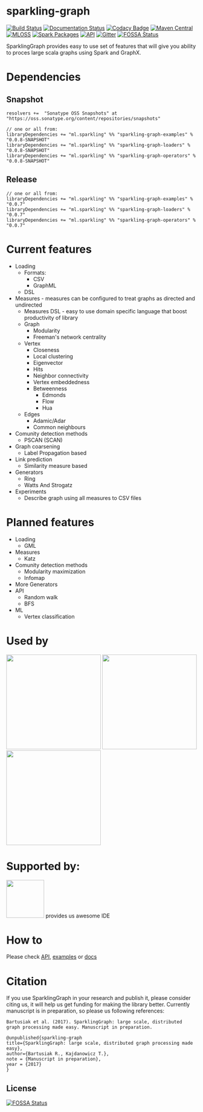 # sparkling-graph
[![Build Status](https://travis-ci.org/sparkling-graph/sparkling-graph.svg?branch=master)](https://travis-ci.org/sparkling-graph/sparkling-graph) [![Documentation Status](https://readthedocs.org/projects/sparkling-graph/badge/?version=latest&cache=1234)](http://sparkling-graph.readthedocs.org/en/latest/?badge=latest) [![Codacy Badge](https://api.codacy.com/project/badge/grade/9ddff907e39a431485fecaf0f612a528)](https://www.codacy.com/app/riomus/sparkling-graph) [![Maven Central](https://maven-badges.herokuapp.com/maven-central/ml.sparkling/sparkling-graph-examples_2.10/badge.svg)](https://maven-badges.herokuapp.com/maven-central/ml.sparkling/sparkling-graph-examples_2.11) [![MLOSS](https://img.shields.io/badge/MLOSS-0.0.7-brightgreen.svg)](https://mloss.org/software/view/650/) [![Spark Packages](https://img.shields.io/badge/Spark%20Packages-0.0.7-brightgreen.svg)](http://spark-packages.org/package/sparkling-graph/sparkling-graph) [![API](https://img.shields.io/badge/API-latest-brightgreen.svg)](http://sparkling-graph.github.io/sparkling-graph/latest/api/) [![Gitter](https://badges.gitter.im/sparkling-graph/sparkling-graph.svg)](https://gitter.im/sparkling-graph/sparkling-graph?utm_source=badge&utm_medium=badge&utm_campaign=pr-badge)
[![FOSSA Status](https://app.fossa.io/api/projects/git%2Bgithub.com%2Fsparkling-graph%2Fsparkling-graph.svg?type=shield)](https://app.fossa.io/projects/git%2Bgithub.com%2Fsparkling-graph%2Fsparkling-graph?ref=badge_shield)

SparklingGraph provides easy to use set of features that will give you ability to proces large scala graphs using Spark and GraphX.

# Dependencies
## Snapshot
```
resolvers +=  "Sonatype OSS Snapshots" at "https://oss.sonatype.org/content/repositories/snapshots"
```
```
// one or all from:
libraryDependencies += "ml.sparkling" %% "sparkling-graph-examples" % "0.0.8-SNAPSHOT"
libraryDependencies += "ml.sparkling" %% "sparkling-graph-loaders" % "0.0.8-SNAPSHOT"
libraryDependencies += "ml.sparkling" %% "sparkling-graph-operators" % "0.0.8-SNAPSHOT"
```
## Release

```
// one or all from:
libraryDependencies += "ml.sparkling" %% "sparkling-graph-examples" % "0.0.7"
libraryDependencies += "ml.sparkling" %% "sparkling-graph-loaders" % "0.0.7"
libraryDependencies += "ml.sparkling" %% "sparkling-graph-operators" % "0.0.7"
```

# Current features

* Loading
  * Formats: 
    * CSV
    * GraphML
  * DSL
* Measures -  measures can be configured to treat graphs as directed and undirected
  * Measures DSL - easy to use domain specific language that boost productivity of library
  * Graph
    * Modularity
    * Freeman's network centrality
  * Vertex
    *  Closeness
    *  Local clustering
    *  Eigenvector
    *  Hits
    *  Neighbor connectivity
    *  Vertex embeddedness
    * Betweenness
      * Edmonds
      * Flow
      * Hua
  * Edges
    * Adamic/Adar
    * Common neighbours
* Comunity detection methods
  * PSCAN (SCAN)
* Graph coarsening
  * Label Propagation based
* Link prediction
  * Similarity measure based
* Generators
  * Ring
  * Watts And Strogatz
* Experiments
  *  Describe graph using all measures to CSV files

# Planned features
* Loading
  *  GML
* Measures
  * Katz
* Comunity detection methods
  * Modularity maximization
  * Infomap
* More Generators
* API
  *  Random walk
  *  BFS
* ML
  *  Vertex classification
 
# Used by

<a href="http://www.miniclip.com"><img src="http://vignette2.wikia.nocookie.net/logopedia/images/d/d3/Miniclip.svg/revision/latest?cb=20140406121232" width=250px/></a> <a href="http://datasciencegroup.pl/"><img src="http://datasciencegroup.pl/assets/images/logo-dsg.png" width=250px/></a> <a href="http://pwr.edu.pl"><img src="https://iwa-ywp.eu/wp-content/uploads/2015/11/%E2%80%8Ewww.portal.pwr_.wroc_.pl-files-prv-id24-logotypy-LogotypPWr-logo-PWr-pion-poziom_wszystkie_pl-en_2016.pdf-Safari-Today-at-18.17.03.png" width=250px /></a>

# Supported by:

<a href="https://www.jetbrains.com/buy/opensource/"><img src="https://sos-software.com/wp-content/uploads/Jetbrains_logo.png" width=100px /></a> provides us awesome IDE
 
# How to

Please check [API](http://sparkling-graph.github.io/sparkling-graph/latest/api/), [examples](https://github.com/sparkling-graph/sparkling-graph/tree/master/examples/src/main/scala/ml/sparkling/graph/examples) or [docs](http://sparkling-graph.readthedocs.org/en/latest/)



# Citation
If you use SparklingGraph in your research and publish it, please consider citing us, it will help us get funding for making the library better.
Currently manuscript is in preparation, so please us following references:

 ``` Bartusiak et al. (2017). SparklingGraph: large scale, distributed graph processing made easy. Manuscript in preparation. ```
 
 ```
@unpublished{sparkling-graph
title={SparklingGraph: large scale, distributed graph processing made easy},
author={Bartusiak R., Kajdanowicz T.},
note = {Manuscript in preparation},
year = {2017}
}
```


## License
[![FOSSA Status](https://app.fossa.io/api/projects/git%2Bgithub.com%2Fsparkling-graph%2Fsparkling-graph.svg?type=large)](https://app.fossa.io/projects/git%2Bgithub.com%2Fsparkling-graph%2Fsparkling-graph?ref=badge_large)
